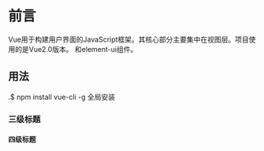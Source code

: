 # 前言
Vue用于构建用户界面的JavaScript框架。其核心部分主要集中在视图层。项目使用的是Vue2.0版本。
和element-ui组件。
## 用法
.$ npm install vue-cli -g 全局安装
### 三级标题
#### 四级标题
